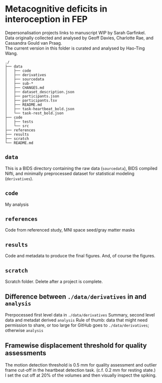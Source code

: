 # Metacognitive deficits in interoception in FEP

Depersonalisation projects links to manuscript WIP by Sarah Garfinkel.  
Data originally collected and analysed by Geoff Davies, Charlotte Rae, and Cassandra Gould van Praag.  
The current version in this folder is curated and analysed by Hao-Ting Wang.  

```
./
├── data
│   ├── code
│   ├── derivatives
│   ├── sourcedata
│   ├── sub-*
│   ├── CHANGES.md
│   ├── dataset_description.json
│   ├── participants.json
│   ├── participants.tsv
│   ├── README.md
│   ├── task-heartbeat_bold.json
│   └── task-rest_bold.json
├── code
│   ├── tests
│   └── src
├── references
├── results
├── scratch
└── README.md
```

## `data`

This is a BIDS directory containing the raw data (`sourcedata`), BIDS compiled Nifti, and minimally preprocessed dataset for statistical modeling (`derivatives`).

## `code`

My analysis

## `references`

Code from referenced study, MNI space seed/gray matter masks

## `results`

Code and metadata to produce the final figures. And, of course the figures.

## `scratch`

Scratch folder. Delete after a project is complete.

## Difference between `./data/derivatives` in and `analysis`

Prerpocessed first level data in `./data/derivatives`
Summary, second level data and metadat derived `analysis`
Rule of thumb: data that might need permission to share, or too large for GitHub goes to `./data/derivatives`; otherwise `analysis`

## Framewise displacement threshold for quality assessments

The motion detection threshold is 0.5 mm for quality assessment and outlier frame cut-off in the heartbeat detection task. (c.f. 0.2 mm for resting state.)
I set the cut off at 20% of the volumes and then visually inspect the spiking.
